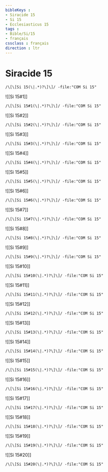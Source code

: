 ```yaml
---
bibleKeys : 
- Siracide 15
- Si 15
- Ecclesiasticus 15
tags : 
- Bible/Si/15
- français
cssclass : français
direction : ltr
---
```


# Siracide 15

```query
/\[\[Si 15(\|.*)?\]\]/ -file:"COM Si 15"
```



![[Si 15#1]]

```query
/\[\[Si 15#1(\|.*)?\]\]/ -file:"COM Si 15"
```

![[Si 15#2]]

```query
/\[\[Si 15#2(\|.*)?\]\]/ -file:"COM Si 15"
```

![[Si 15#3]]

```query
/\[\[Si 15#3(\|.*)?\]\]/ -file:"COM Si 15"
```

![[Si 15#4]]

```query
/\[\[Si 15#4(\|.*)?\]\]/ -file:"COM Si 15"
```

![[Si 15#5]]

```query
/\[\[Si 15#5(\|.*)?\]\]/ -file:"COM Si 15"
```

![[Si 15#6]]

```query
/\[\[Si 15#6(\|.*)?\]\]/ -file:"COM Si 15"
```

![[Si 15#7]]

```query
/\[\[Si 15#7(\|.*)?\]\]/ -file:"COM Si 15"
```

![[Si 15#8]]

```query
/\[\[Si 15#8(\|.*)?\]\]/ -file:"COM Si 15"
```

![[Si 15#9]]

```query
/\[\[Si 15#9(\|.*)?\]\]/ -file:"COM Si 15"
```

![[Si 15#10]]

```query
/\[\[Si 15#10(\|.*)?\]\]/ -file:"COM Si 15"
```

![[Si 15#11]]

```query
/\[\[Si 15#11(\|.*)?\]\]/ -file:"COM Si 15"
```

![[Si 15#12]]

```query
/\[\[Si 15#12(\|.*)?\]\]/ -file:"COM Si 15"
```

![[Si 15#13]]

```query
/\[\[Si 15#13(\|.*)?\]\]/ -file:"COM Si 15"
```

![[Si 15#14]]

```query
/\[\[Si 15#14(\|.*)?\]\]/ -file:"COM Si 15"
```

![[Si 15#15]]

```query
/\[\[Si 15#15(\|.*)?\]\]/ -file:"COM Si 15"
```

![[Si 15#16]]

```query
/\[\[Si 15#16(\|.*)?\]\]/ -file:"COM Si 15"
```

![[Si 15#17]]

```query
/\[\[Si 15#17(\|.*)?\]\]/ -file:"COM Si 15"
```

![[Si 15#18]]

```query
/\[\[Si 15#18(\|.*)?\]\]/ -file:"COM Si 15"
```

![[Si 15#19]]

```query
/\[\[Si 15#19(\|.*)?\]\]/ -file:"COM Si 15"
```

![[Si 15#20]]

```query
/\[\[Si 15#20(\|.*)?\]\]/ -file:"COM Si 15"
```

